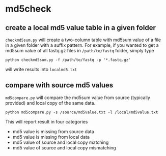 # md5check
## create a local md5 value table in a given folder

`checkmd5sum.py` will create a two-column table with md5sum value of a file in a given folder with a suffix pattern. For example, if you wanted to get a md5sum value of all fastq.gz files in `/path/to/fastq` folder, simply type

```
python checkmd5sum.py -f /path/to/fastq -p '*.fastq.gz' 
```

will write results into `localmd5.txt`

## compare with source md5 values
`md5compare.py` will compare the md5sum value from source (typically provided) and local copy of the same data. 

```
python md5compare.py -s /source/md5value.txt -l /local/md5value.txt
```

This will report result in four categories
- md5 value is missing from source data
- md5 value is missing from local data 
- md5 value of source and local copy matching
- md5 value of source and local copy mismatching




